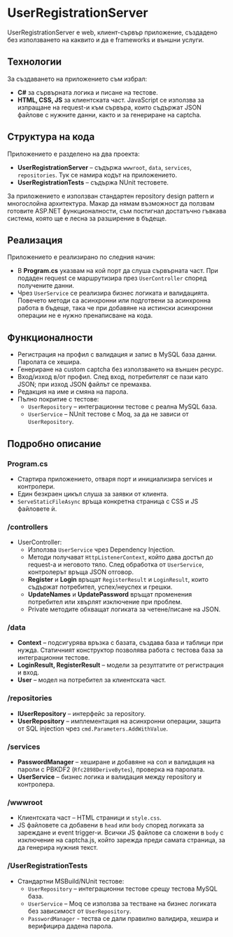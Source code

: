 # UserRegistrationServer

UserRegistrationServer е web, клиент-сървър приложение, създадено без използването на каквито и да е frameworks и външни услуги.

## Технологии
За създаването на приложението съм избрал:
- **C#** за сървърната логика и писане на тестове.
- **HTML, CSS, JS** за клиентската част. JavaScript се използва за изпращане на request-и към сървъра, които съдържат JSON файлове с нужните данни, както и за генериране на captcha.

## Структура на кода
Приложението е разделено на два проекта:
- **UserRegistrationServer** – съдържа `wwwroot`, `data`, `services`, `repositories`. Тук се намира кодът на приложението.
- **UserRegistrationTests** – съдържа NUnit тестовете.  

За приложението е използван стандартен repository design pattern и многослойна архитектура. Макар да нямам възможност да ползвам готовите ASP.NET функционалности, съм постигнал достатъчно гъвкава система, която ще е лесна за разширение в бъдеще.

## Реализация
Приложението е реализирано по следния начин:
- В **Program.cs** указвам на кой порт да слуша сървърната част. При подаден request се маршрутизира през `UserController` според получените данни.
- Чрез `UserService` се реализира бизнес логиката и валидацията. Повечето методи са асинхронни или подготвени за асинхронна работа в бъдеще, така че при добавяне на истински асинхронни операции не е нужно пренаписване на кода.

## Функционалности
- Регистрация на профил с валидация и запис в MySQL база данни. Паролата се хешира.
- Генериране на custom captcha без използването на външен ресурс.
- Вход/изход в/от профил. След вход, потребителят се пази като JSON; при изход JSON файлът се премахва.
- Редакция на име и смяна на парола.
- Пълно покритие с тестове:
  - `UserRepository` – интеграционни тестове с реална MySQL база.
  - `UserService` – NUnit тестове с Moq, за да не зависи от `UserRepository`.

## Подробно описание

### Program.cs
- Стартира приложението, отваря порт и инициализира services и контролери.
- Един безкраен цикъл слуша за заявки от клиента.
- `ServeStaticFileAsync` връща конкретна страница с CSS и JS файловете ѝ.

### /controllers
- UserController:
  - Използва `UserService` чрез Dependency Injection.
  - Методи получават `HttpListenerContext`, който дава достъп до request-а и неговото тяло. След обработка от `UserService`, контролерът връща JSON отговор.
  - **Register** и **Login** връщат `RegisterResult` и `LoginResult`, които съдържат потребител, успех/неуспех и грешки.
  - **UpdateNames** и **UpdatePassword** връщат променения потребител или хвърлят изключение при проблем.
  - Private методите обхващат логиката за четене/писане на JSON.

### /data
- **Context** – подсигурява връзка с базата, създава база и таблици при нужда. Статичният конструктор позволява работа с тестова база за интеграционни тестове.
- **LoginResult, RegisterResult** – модели за резултатите от регистрация и вход.
- **User** – модел на потребител за клиентската част.

### /repositories
- **IUserRepository** – интерфейс за repository.
- **UserRepository** – имплементация на асинхронни операции, защита от SQL injection чрез `cmd.Parameters.AddWithValue`.

### /services
- **PasswordManager** – хеширане и добавяне на сол и валидация на пароли с PBKDF2 (`Rfc2898DeriveBytes`), проверка на паролата.
- **UserService** – бизнес логика и валидация между repository и контролера.

### /wwwroot
- Клиентската част – HTML страници и `style.css`.
- JS файловете са добавени в `head` или `body` според логиката за зареждане и event trigger-и. Всички JS файлове са сложени в `body` с изключение на captcha.js, който зарежда преди самата страница, за да генерира нужния текст.

### /UserRegistrationTests
- Стандартни MSBuild/NUnit тестове:
  - `UserRepository` – интеграционни тестове срещу тестова MySQL база.
  - `UserService` – Moq се използва за тестване на бизнес логиката без зависимост от `UserRepository`.
  - `PasswordManager` - тества се дали правилно валидира, хешира и верифицира дадена парола.
